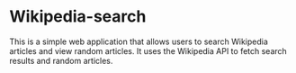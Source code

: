 # Wikipedia-search
This is a simple web application that allows users to search Wikipedia articles and view random articles. It uses the Wikipedia API to fetch search results and random articles.
